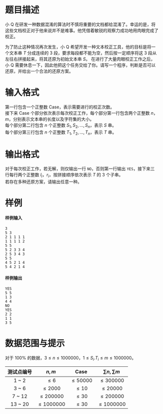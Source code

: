 
# 题目描述

小 Q 在研发一种数据混淆的算法时不慎将重要的文档都给混淆了。幸运的是，将这些文档校正对于他来说并不是难事。他凭借着敏锐的观察力成功地用肉眼完成了校正。

为了防止这种情况再次发生，小 Q 希望开发一种文本校正工具，他的目标是将一个文本串 $T$ 分成连续的 $3$ 段，要求每段都不能为空，然后按一定顺序将这 $3$ 段从左往右拼接起来，将其还原为初始文本串 $S$。
在进行了大量肉眼校正工作之后，小 Q 需要休息一下，因此他把这个任务交给了你。请写一个程序，判断是否可以还原，并给出一个合法的还原方案。

# 输入格式

第一行包含一个正整数 $\mathrm {Case}$，表示需要进行的校正次数。  
接下来 $\mathrm {Case}$ 个部分依次表示每次校正工作，每个部分第一行包含两个正整数 $n$，$m$，分别表示文本串的长度以及字符集的大小。  
每个部分第二行包含 $n$ 个正整数 $S_1, S_2, \dots, S_n$，表示 $S$ 串。  
每个部分第三行包含 $n$ 个正整数 $T_1, T_2, \dots, T_n$，表示 $T$ 串。

# 输出格式

对于每次校正工作，若无解，则仅输出一行 ``NO``，否则第一行输出 ``YES``，接下来三行每行两个正整数 $l_i$，$r_i$，按拼接顺序依次表示 $T$ 的 $3$ 个子串。  
若存在多种还原方案，请输出任意一种。

# 样例

#### 样例输入
```plain
3
5 3
2 1 1 1 1
1 1 1 1 2
5 5
5 2 3 3 4
2 5 3 4 3
5 5
4 5 2 1 4
5 4 2 1 4
```

#### 样例输出
```plain
YES
5 5
1 3
4 4
NO
YES
2 2
1 1
3 5
```

# 数据范围与提示

对于 $100\%$ 的数据，$3 \leq n \leq 1000000$，$1 \leq S_i. T_i \leq m \leq 1000000$。

| 测试点编号 | $n, m$ | $\mathrm {Case}$ | $\sum n, \sum m$ |
| :-: | :-: | :-: | :-: |
| 1 ~ 2 | $\leq 6$ | $\leq 50000$ | $\leq 300000$ |
| 3 ~ 6 | $\leq 2000$ | $\leq 10$ | $\leq 20000$ |
| 7 ~ 12 | $\leq 200000$ | $\leq 30$ | $\leq 200000$ |
| 13 ~ 20 | $\leq 1000000$ | $\leq 30$ | $\leq 1000000$ |

